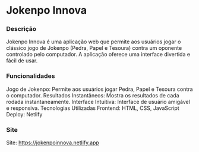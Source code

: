 <h1>Jokenpo Innova</h1>

### Descrição
Jokenpo Innova é uma aplicação web que permite aos usuários jogar o clássico jogo de Jokenpo (Pedra, Papel e Tesoura) contra um oponente controlado pelo computador. A aplicação oferece uma interface divertida e fácil de usar.

### Funcionalidades
Jogo de Jokenpo: Permite aos usuários jogar Pedra, Papel e Tesoura contra o computador.
Resultados Instantâneos: Mostra os resultados de cada rodada instantaneamente.
Interface Intuitiva: Interface de usuário amigável e responsiva.
Tecnologias Utilizadas
Frontend: HTML, CSS, JavaScript
Deploy: Netlify

### Site
Site: https://jokenpoinnova.netlify.app

